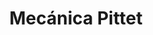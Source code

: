 ---
title: "Mecánica Pittet"
url: /ciudad-autonoma-de-buenos-aires/mecanica-pittet/
shop: Autowerkstatt
---